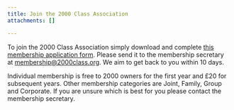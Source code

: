 ```yaml
---
title: Join the 2000 Class Association
attachments: []

---
```

To join the 2000 Class Association simply download and complete [this membership application form](/uploads/2019/09/02/Membership_Application_2000CA_2019.pdf). Please send it to the membership secretary at [membership@2000class.org](mailto:membership@2000class.org). We aim to get back to you within 10 days.

Individual membership is free to 2000 owners for the first year and £20 for subsequent years. Other membership categories are Joint, Family, Group and Corporate. If you are unsure which is best for you please contact the membership secretary.